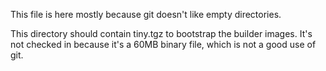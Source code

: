 This file is here mostly because git doesn't like empty directories.

This directory should contain tiny.tgz to bootstrap the builder images.  It's not checked in because it's a
60MB binary file, which is not a good use of git.
